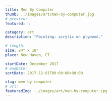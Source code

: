```yaml
---
title: Men By Computer
thumb: ../images/art/men-by-computer.jpg
# preview:
featured: n

category: art
description: "Painting: acrylic on plywood."

# length:
size: 24" x 18"
place: New Haven, CT

startDate: December 2017
# endDate:
sortDate: 2017-12-01T00:00:00+00:00

slug: men-by-computer
# url:
featuredImg: ../images/art/men-by-computer.jpg
---
```

